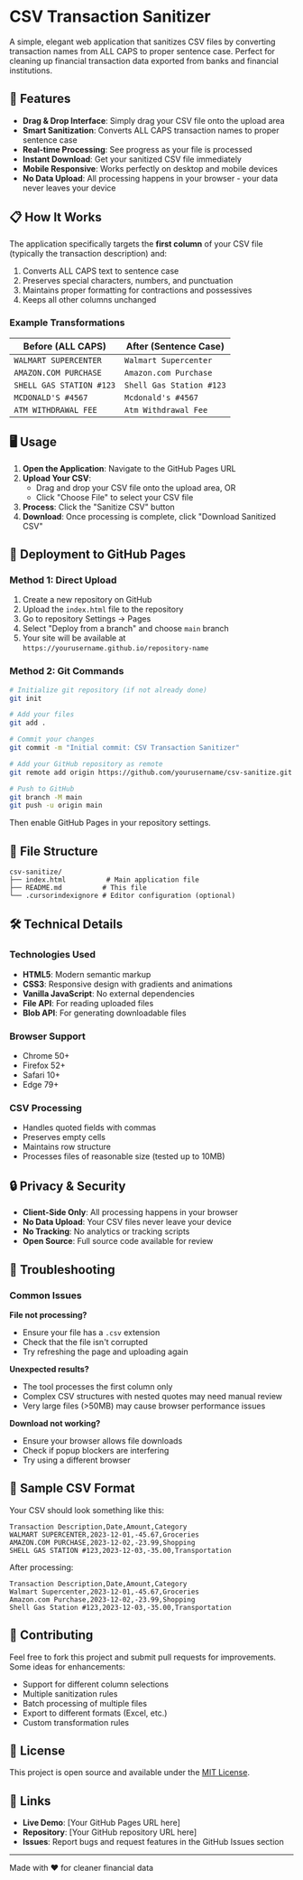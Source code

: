 # CSV Transaction Sanitizer

A simple, elegant web application that sanitizes CSV files by converting transaction names from ALL CAPS to proper sentence case. Perfect for cleaning up financial transaction data exported from banks and financial institutions.

## 🚀 Features

- **Drag & Drop Interface**: Simply drag your CSV file onto the upload area
- **Smart Sanitization**: Converts ALL CAPS transaction names to proper sentence case
- **Real-time Processing**: See progress as your file is processed
- **Instant Download**: Get your sanitized CSV file immediately
- **Mobile Responsive**: Works perfectly on desktop and mobile devices
- **No Data Upload**: All processing happens in your browser - your data never leaves your device

## 📋 How It Works

The application specifically targets the **first column** of your CSV file (typically the transaction description) and:

1. Converts ALL CAPS text to sentence case
2. Preserves special characters, numbers, and punctuation
3. Maintains proper formatting for contractions and possessives
4. Keeps all other columns unchanged

### Example Transformations

| Before (ALL CAPS) | After (Sentence Case) |
|------------------|----------------------|
| `WALMART SUPERCENTER` | `Walmart Supercenter` |
| `AMAZON.COM PURCHASE` | `Amazon.com Purchase` |
| `SHELL GAS STATION #123` | `Shell Gas Station #123` |
| `MCDONALD'S #4567` | `Mcdonald's #4567` |
| `ATM WITHDRAWAL FEE` | `Atm Withdrawal Fee` |

## 🖥️ Usage

1. **Open the Application**: Navigate to the GitHub Pages URL
2. **Upload Your CSV**: 
   - Drag and drop your CSV file onto the upload area, OR
   - Click "Choose File" to select your CSV file
3. **Process**: Click the "Sanitize CSV" button
4. **Download**: Once processing is complete, click "Download Sanitized CSV"

## 🚀 Deployment to GitHub Pages

### Method 1: Direct Upload

1. Create a new repository on GitHub
2. Upload the `index.html` file to the repository
3. Go to repository Settings → Pages
4. Select "Deploy from a branch" and choose `main` branch
5. Your site will be available at `https://yourusername.github.io/repository-name`

### Method 2: Git Commands

```bash
# Initialize git repository (if not already done)
git init

# Add your files
git add .

# Commit your changes
git commit -m "Initial commit: CSV Transaction Sanitizer"

# Add your GitHub repository as remote
git remote add origin https://github.com/yourusername/csv-sanitize.git

# Push to GitHub
git branch -M main
git push -u origin main
```

Then enable GitHub Pages in your repository settings.

## 📁 File Structure

```
csv-sanitize/
├── index.html          # Main application file
├── README.md          # This file
└── .cursorindexignore # Editor configuration (optional)
```

## 🛠️ Technical Details

### Technologies Used
- **HTML5**: Modern semantic markup
- **CSS3**: Responsive design with gradients and animations
- **Vanilla JavaScript**: No external dependencies
- **File API**: For reading uploaded files
- **Blob API**: For generating downloadable files

### Browser Support
- Chrome 50+
- Firefox 52+
- Safari 10+
- Edge 79+

### CSV Processing
- Handles quoted fields with commas
- Preserves empty cells
- Maintains row structure
- Processes files of reasonable size (tested up to 10MB)

## 🔒 Privacy & Security

- **Client-Side Only**: All processing happens in your browser
- **No Data Upload**: Your CSV files never leave your device
- **No Tracking**: No analytics or tracking scripts
- **Open Source**: Full source code available for review

## 🐛 Troubleshooting

### Common Issues

**File not processing?**
- Ensure your file has a `.csv` extension
- Check that the file isn't corrupted
- Try refreshing the page and uploading again

**Unexpected results?**
- The tool processes the first column only
- Complex CSV structures with nested quotes may need manual review
- Very large files (>50MB) may cause browser performance issues

**Download not working?**
- Ensure your browser allows file downloads
- Check if popup blockers are interfering
- Try using a different browser

## 📝 Sample CSV Format

Your CSV should look something like this:

```csv
Transaction Description,Date,Amount,Category
WALMART SUPERCENTER,2023-12-01,-45.67,Groceries
AMAZON.COM PURCHASE,2023-12-02,-23.99,Shopping
SHELL GAS STATION #123,2023-12-03,-35.00,Transportation
```

After processing:

```csv
Transaction Description,Date,Amount,Category
Walmart Supercenter,2023-12-01,-45.67,Groceries
Amazon.com Purchase,2023-12-02,-23.99,Shopping
Shell Gas Station #123,2023-12-03,-35.00,Transportation
```

## 🤝 Contributing

Feel free to fork this project and submit pull requests for improvements. Some ideas for enhancements:

- Support for different column selections
- Multiple sanitization rules
- Batch processing of multiple files
- Export to different formats (Excel, etc.)
- Custom transformation rules

## 📄 License

This project is open source and available under the [MIT License](LICENSE).

## 🔗 Links

- **Live Demo**: [Your GitHub Pages URL here]
- **Repository**: [Your GitHub repository URL here]
- **Issues**: Report bugs and request features in the GitHub Issues section

---

Made with ❤️ for cleaner financial data
